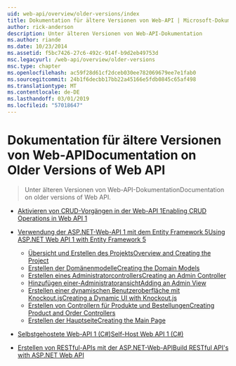 ```yaml
---
uid: web-api/overview/older-versions/index
title: Dokumentation für ältere Versionen von Web-API | Microsoft-Dokumentation
author: rick-anderson
description: Unter älteren Versionen von Web-API-Dokumentation
ms.author: riande
ms.date: 10/23/2014
ms.assetid: f5bc7426-27c6-492c-914f-b9d2eb49753d
msc.legacyurl: /web-api/overview/older-versions
msc.type: chapter
ms.openlocfilehash: ac59f28d61cf2dceb030ee782069679ee7e1fab0
ms.sourcegitcommit: 24b1f6decbb17bb22a45166e5fdb0845c65af498
ms.translationtype: MT
ms.contentlocale: de-DE
ms.lasthandoff: 03/01/2019
ms.locfileid: "57018647"
---
```

<a name="documentation-on-older-versions-of-web-api"></a><span data-ttu-id="0af0a-103">Dokumentation für ältere Versionen von Web-API</span><span class="sxs-lookup"><span data-stu-id="0af0a-103">Documentation on Older Versions of Web API</span></span>
====================
> <span data-ttu-id="0af0a-104">Unter älteren Versionen von Web-API-Dokumentation</span><span class="sxs-lookup"><span data-stu-id="0af0a-104">Documentation on older versions of Web API.</span></span>


- [<span data-ttu-id="0af0a-105">Aktivieren von CRUD-Vorgängen in der Web-API 1</span><span class="sxs-lookup"><span data-stu-id="0af0a-105">Enabling CRUD Operations in Web API 1</span></span>](creating-a-web-api-that-supports-crud-operations.md)
- [<span data-ttu-id="0af0a-106">Verwendung der ASP.NET-Web-API 1 mit dem Entity Framework 5</span><span class="sxs-lookup"><span data-stu-id="0af0a-106">Using ASP.NET Web API 1 with Entity Framework 5</span></span>](using-web-api-1-with-entity-framework-5/index.md)

    - [<span data-ttu-id="0af0a-107">Übersicht und Erstellen des Projekts</span><span class="sxs-lookup"><span data-stu-id="0af0a-107">Overview and Creating the Project</span></span>](using-web-api-1-with-entity-framework-5/using-web-api-with-entity-framework-part-1.md)
    - [<span data-ttu-id="0af0a-108">Erstellen der Domänenmodelle</span><span class="sxs-lookup"><span data-stu-id="0af0a-108">Creating the Domain Models</span></span>](using-web-api-1-with-entity-framework-5/using-web-api-with-entity-framework-part-2.md)
    - [<span data-ttu-id="0af0a-109">Erstellen eines Administratorcontrollers</span><span class="sxs-lookup"><span data-stu-id="0af0a-109">Creating an Admin Controller</span></span>](using-web-api-1-with-entity-framework-5/using-web-api-with-entity-framework-part-3.md)
    - [<span data-ttu-id="0af0a-110">Hinzufügen einer-Administratoransicht</span><span class="sxs-lookup"><span data-stu-id="0af0a-110">Adding an Admin View</span></span>](using-web-api-1-with-entity-framework-5/using-web-api-with-entity-framework-part-4.md)
    - [<span data-ttu-id="0af0a-111">Erstellen einer dynamischen Benutzeroberfläche mit Knockout.js</span><span class="sxs-lookup"><span data-stu-id="0af0a-111">Creating a Dynamic UI with Knockout.js</span></span>](using-web-api-1-with-entity-framework-5/using-web-api-with-entity-framework-part-5.md)
    - [<span data-ttu-id="0af0a-112">Erstellen von Controllern für Produkte und Bestellungen</span><span class="sxs-lookup"><span data-stu-id="0af0a-112">Creating Product and Order Controllers</span></span>](using-web-api-1-with-entity-framework-5/using-web-api-with-entity-framework-part-6.md)
    - [<span data-ttu-id="0af0a-113">Erstellen der Hauptseite</span><span class="sxs-lookup"><span data-stu-id="0af0a-113">Creating the Main Page</span></span>](using-web-api-1-with-entity-framework-5/using-web-api-with-entity-framework-part-7.md)
- [<span data-ttu-id="0af0a-114">Selbstgehostete Web-API 1 (C#)</span><span class="sxs-lookup"><span data-stu-id="0af0a-114">Self-Host Web API 1 (C#)</span></span>](self-host-a-web-api.md)
- [<span data-ttu-id="0af0a-115">Erstellen von RESTful-APIs mit der ASP.NET-Web-API</span><span class="sxs-lookup"><span data-stu-id="0af0a-115">Build RESTful API's with ASP.NET Web API</span></span>](build-restful-apis-with-aspnet-web-api.md)
